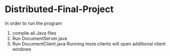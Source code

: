 # Distributed-Final-Project


In order to run the program

1. complie all Java files
2. Run DocumentServer.java
3. Run DocumentClient.java
Running more clients will open additional client windows
